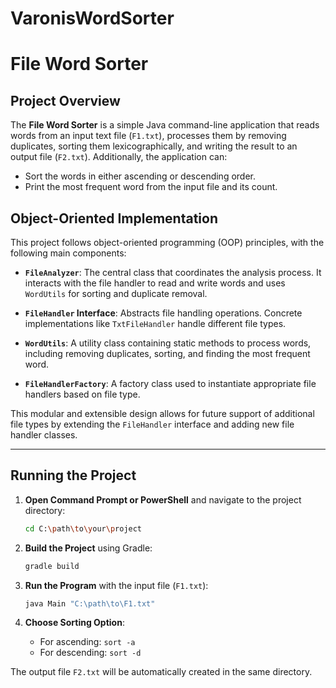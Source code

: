 # VaronisWordSorter
# File Word Sorter

## Project Overview

The **File Word Sorter** is a simple Java command-line application that reads words from an input text file (`F1.txt`), processes them by removing duplicates, sorting them lexicographically, and writing the result to an output file (`F2.txt`). Additionally, the application can:
- Sort the words in either ascending or descending order.
- Print the most frequent word from the input file and its count.


## Object-Oriented Implementation

This project follows object-oriented programming (OOP) principles, with the following main components:

- **`FileAnalyzer`**: The central class that coordinates the analysis process. It interacts with the file handler to read and write words and uses `WordUtils` for sorting and duplicate removal.
  
- **`FileHandler` Interface**: Abstracts file handling operations. Concrete implementations like `TxtFileHandler` handle different file types.
  
- **`WordUtils`**: A utility class containing static methods to process words, including removing duplicates, sorting, and finding the most frequent word.
  
- **`FileHandlerFactory`**: A factory class used to instantiate appropriate file handlers based on file type.

This modular and extensible design allows for future support of additional file types by extending the `FileHandler` interface and adding new file handler classes.

---


## Running the Project

1. **Open Command Prompt or PowerShell** and navigate to the project directory:
    ```bash
    cd C:\path\to\your\project
    ```

2. **Build the Project** using Gradle:
    ```bash
    gradle build
    ```

3. **Run the Program** with the input file (`F1.txt`):
    ```bash
    java Main "C:\path\to\F1.txt"
    ```

4. **Choose Sorting Option**:
    - For ascending: `sort -a`
    - For descending: `sort -d`

The output file `F2.txt` will be automatically created in the same directory.
